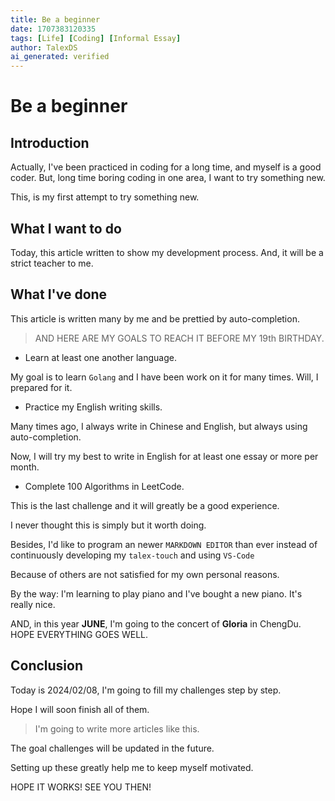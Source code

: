 ```yaml
---
title: Be a beginner
date: 1707383120335
tags: [Life] [Coding] [Informal Essay]
author: TalexDS
ai_generated: verified
---
```


# Be a beginner

## Introduction

Actually, I've been practiced in coding for a long time, and myself is a good coder.
But, long time boring coding in one area, I want to try something new.

This, is my first attempt to try something new.

## What I want to do

Today, this article written to show my development process.
And, it will be a strict teacher to me.

## What I've done

This article is written many by me and be prettied by auto-completion.

> AND HERE ARE MY GOALS TO REACH IT BEFORE MY 19th BIRTHDAY.

- Learn at least one another language.

My goal is to learn `Golang` and I have been work on it for many times. Will, I prepared for it.

- Practice my English writing skills.

Many times ago, I always write in Chinese and English, but always using auto-completion.

Now, I will try my best to write in English for at least one essay or more per month.

- Complete 100 Algorithms in LeetCode.

This is the last challenge and it will greatly be a good experience.

I never thought this is simply but it worth doing.

Besides, I'd like to program an newer `MARKDOWN EDITOR` than ever instead of continuously developing my `talex-touch` and using `VS-Code`

Because of others are not satisfied for my own personal reasons.

By the way: I'm learning to play piano and I've bought a new piano. It's really nice.

AND, in this year **JUNE**, I'm going to the concert of **Gloria** in ChengDu. HOPE EVERYTHING GOES WELL.

## Conclusion

Today is 2024/02/08, I'm going to fill my challenges step by step.

Hope I will soon finish all of them.

> I'm going to write more articles like this.

The goal challenges will be updated in the future.

Setting up these greatly help me to keep myself motivated.

HOPE IT WORKS! SEE YOU THEN!
